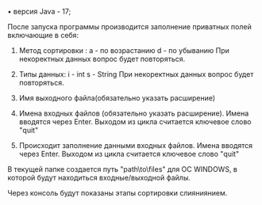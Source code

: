 • версия Java - 17;

После запуска программы производится заполнение приватных полей включающие в себя:
1. Метод сортировки :
    а - по возрастанию
    d - по убыванию
    При некоректных данных вопрос будет повторяться.
   
2. Типы данных:
   i - int 
   s - String
   При некоректных данных вопрос будет повторяться.
   
3. Имя выходного файла(обязательно указать расширение)

4. Имена входных файлов (обязательно указать расширение). Имена вводятся через Enter. 
   Выходом из цикла считается ключевое слово "quit"
   
5. Происходит заполнение данными входных файлов. Имена вводятся через Enter.
   Выходом из цикла считается ключевое слово "quit"
   
В текущей папке создается путь "path\to\files" для ОС WINDOWS, 
в которой будут находиться входные/выходной файлы.

Через консоль будут показаны этапы сортировки слияниянием.
   




